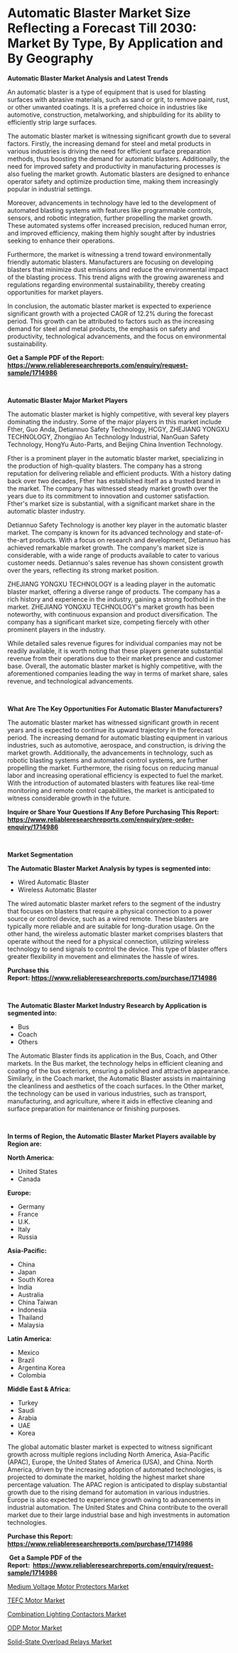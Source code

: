 <p><h1>Automatic Blaster Market Size Reflecting a Forecast Till 2030: Market By Type, By Application and By Geography</h1></p><p><strong>Automatic Blaster Market Analysis and Latest Trends</strong></p>
<p><p>An automatic blaster is a type of equipment that is used for blasting surfaces with abrasive materials, such as sand or grit, to remove paint, rust, or other unwanted coatings. It is a preferred choice in industries like automotive, construction, metalworking, and shipbuilding for its ability to efficiently strip large surfaces.</p><p>The automatic blaster market is witnessing significant growth due to several factors. Firstly, the increasing demand for steel and metal products in various industries is driving the need for efficient surface preparation methods, thus boosting the demand for automatic blasters. Additionally, the need for improved safety and productivity in manufacturing processes is also fueling the market growth. Automatic blasters are designed to enhance operator safety and optimize production time, making them increasingly popular in industrial settings.</p><p>Moreover, advancements in technology have led to the development of automated blasting systems with features like programmable controls, sensors, and robotic integration, further propelling the market growth. These automated systems offer increased precision, reduced human error, and improved efficiency, making them highly sought after by industries seeking to enhance their operations.</p><p>Furthermore, the market is witnessing a trend toward environmentally friendly automatic blasters. Manufacturers are focusing on developing blasters that minimize dust emissions and reduce the environmental impact of the blasting process. This trend aligns with the growing awareness and regulations regarding environmental sustainability, thereby creating opportunities for market players.</p><p>In conclusion, the automatic blaster market is expected to experience significant growth with a projected CAGR of 12.2% during the forecast period. This growth can be attributed to factors such as the increasing demand for steel and metal products, the emphasis on safety and productivity, technological advancements, and the focus on environmental sustainability.</p></p>
<p><strong>Get a Sample PDF of the Report:&nbsp; <a href="https://www.reliableresearchreports.com/enquiry/request-sample/1714986">https://www.reliableresearchreports.com/enquiry/request-sample/1714986</a></strong></p>
<p>&nbsp;</p>
<p><strong>Automatic Blaster Major Market Players</strong></p>
<p><p>The automatic blaster market is highly competitive, with several key players dominating the industry. Some of the major players in this market include Fther, Guo Anda, Detiannuo Safety Technology, HCGY, ZHEJIANG YONGXU TECHNOLOGY, Zhongjiao An Technology Industrial, NanGuan Safety Technology, HongYu Auto-Parts, and Beijing China Invention Technology.</p><p>Fther is a prominent player in the automatic blaster market, specializing in the production of high-quality blasters. The company has a strong reputation for delivering reliable and efficient products. With a history dating back over two decades, Fther has established itself as a trusted brand in the market. The company has witnessed steady market growth over the years due to its commitment to innovation and customer satisfaction. Fther's market size is substantial, with a significant market share in the automatic blaster industry.</p><p>Detiannuo Safety Technology is another key player in the automatic blaster market. The company is known for its advanced technology and state-of-the-art products. With a focus on research and development, Detiannuo has achieved remarkable market growth. The company's market size is considerable, with a wide range of products available to cater to various customer needs. Detiannuo's sales revenue has shown consistent growth over the years, reflecting its strong market position.</p><p>ZHEJIANG YONGXU TECHNOLOGY is a leading player in the automatic blaster market, offering a diverse range of products. The company has a rich history and experience in the industry, gaining a strong foothold in the market. ZHEJIANG YONGXU TECHNOLOGY's market growth has been noteworthy, with continuous expansion and product diversification. The company has a significant market size, competing fiercely with other prominent players in the industry.</p><p>While detailed sales revenue figures for individual companies may not be readily available, it is worth noting that these players generate substantial revenue from their operations due to their market presence and customer base. Overall, the automatic blaster market is highly competitive, with the aforementioned companies leading the way in terms of market share, sales revenue, and technological advancements.</p></p>
<p>&nbsp;</p>
<p><strong>What Are The Key Opportunities For Automatic Blaster Manufacturers?</strong></p>
<p><p>The automatic blaster market has witnessed significant growth in recent years and is expected to continue its upward trajectory in the forecast period. The increasing demand for automatic blasting equipment in various industries, such as automotive, aerospace, and construction, is driving the market growth. Additionally, the advancements in technology, such as robotic blasting systems and automated control systems, are further propelling the market. Furthermore, the rising focus on reducing manual labor and increasing operational efficiency is expected to fuel the market. With the introduction of automated blasters with features like real-time monitoring and remote control capabilities, the market is anticipated to witness considerable growth in the future.</p></p>
<p><strong>Inquire or Share Your Questions If Any Before Purchasing This Report: <a href="https://www.reliableresearchreports.com/enquiry/pre-order-enquiry/1714986">https://www.reliableresearchreports.com/enquiry/pre-order-enquiry/1714986</a></strong></p>
<p>&nbsp;</p>
<p><strong>Market Segmentation</strong></p>
<p><strong>The Automatic Blaster Market Analysis by types is segmented into:</strong></p>
<p><ul><li>Wired Automatic Blaster</li><li>Wireless Automatic Blaster</li></ul></p>
<p><p>The wired automatic blaster market refers to the segment of the industry that focuses on blasters that require a physical connection to a power source or control device, such as a wired remote. These blasters are typically more reliable and are suitable for long-duration usage. On the other hand, the wireless automatic blaster market comprises blasters that operate without the need for a physical connection, utilizing wireless technology to send signals to control the device. This type of blaster offers greater flexibility in movement and eliminates the hassle of wires.</p></p>
<p><strong>Purchase this Report:&nbsp;<a href="https://www.reliableresearchreports.com/purchase/1714986">https://www.reliableresearchreports.com/purchase/1714986</a></strong></p>
<p>&nbsp;</p>
<p><strong>The Automatic Blaster Market Industry Research by Application is segmented into:</strong></p>
<p><ul><li>Bus</li><li>Coach</li><li>Others</li></ul></p>
<p><p>The Automatic Blaster finds its application in the Bus, Coach, and Other markets. In the Bus market, the technology helps in efficient cleaning and coating of the bus exteriors, ensuring a polished and attractive appearance. Similarly, in the Coach market, the Automatic Blaster assists in maintaining the cleanliness and aesthetics of the coach surfaces. In the Other market, the technology can be used in various industries, such as transport, manufacturing, and agriculture, where it aids in effective cleaning and surface preparation for maintenance or finishing purposes.</p></p>
<p>&nbsp;</p>
<p><strong>In terms of Region, the Automatic Blaster Market Players available by Region are:</strong></p>
<p>
    <p> <strong> North America: </strong>
        <ul>
            <li>United States</li>
            <li>Canada</li>
        </ul>
        </p> 
    <p> <strong> Europe: </strong>
        <ul>
            <li>Germany</li>
            <li>France</li>
            <li>U.K.</li>
            <li>Italy</li>
            <li>Russia</li>
        </ul>
        </p> 
    <p> <strong> Asia-Pacific: </strong>
        <ul>
            <li>China</li>
            <li>Japan</li>
            <li>South Korea</li>
            <li>India</li>
            <li>Australia</li>
            <li>China Taiwan</li>
            <li>Indonesia</li>
            <li>Thailand</li>
            <li>Malaysia</li>
        </ul>
        </p> 
    <p> <strong> Latin America: </strong>
        <ul>
            <li>Mexico</li>
            <li>Brazil</li>
            <li>Argentina Korea</li>
            <li>Colombia</li>
        </ul>
        </p> 
    <p> <strong> Middle East & Africa: </strong>
        <ul>
            <li>Turkey</li>
            <li>Saudi</li>
            <li>Arabia</li>
            <li>UAE</li>
            <li>Korea</li>
        </ul>
    </p>
    </p>
<p><p>The global automatic blaster market is expected to witness significant growth across multiple regions including North America, Asia-Pacific (APAC), Europe, the United States of America (USA), and China. North America, driven by the increasing adoption of automated technologies, is projected to dominate the market, holding the highest market share percentage valuation. The APAC region is anticipated to display substantial growth due to the rising demand for automation in various industries. Europe is also expected to experience growth owing to advancements in industrial automation. The United States and China contribute to the overall market due to their large industrial base and high investments in automation technologies.</p></p>
<p><strong>Purchase this Report: <a href="https://www.reliableresearchreports.com/purchase/1714986">https://www.reliableresearchreports.com/purchase/1714986</a></strong></p>
<p>&nbsp;<strong>Get a Sample PDF of the Report:&nbsp;&nbsp;<a href="https://www.reliableresearchreports.com/enquiry/request-sample/1714986">https://www.reliableresearchreports.com/enquiry/request-sample/1714986</a></strong></p>
<p><strong></strong></p>
<p><p><a href="https://medium.com/@lincolnfeil/medium-voltage-motor-protectors-market-size-and-market-trends-complete-industry-overview-2023-to-643877976ec5">Medium Voltage Motor Protectors Market</a></p><p><a href="https://medium.com/@reecebednar/tefc-motor-market-report-reveals-the-latest-trends-and-growth-opportunities-of-this-market-5abc9d0a5a74">TEFC Motor Market</a></p><p><a href="https://medium.com/@barttrantow2023/combination-lighting-contactors-market-analysis-and-sze-forecasted-for-period-from-2023-to-2030-2908bc81b214">Combination Lighting Contactors Market</a></p><p><a href="https://medium.com/@flavietowne/odp-motor-market-insights-into-market-cagr-market-trends-and-growth-strategies-f328a26ad2ff">ODP Motor Market</a></p><p><a href="https://medium.com/@verladurgan/solid-state-overload-relays-market-competitive-analysis-market-trends-and-forecast-to-2030-2c45619cdcd3">Solid-State Overload Relays Market</a></p></p>
